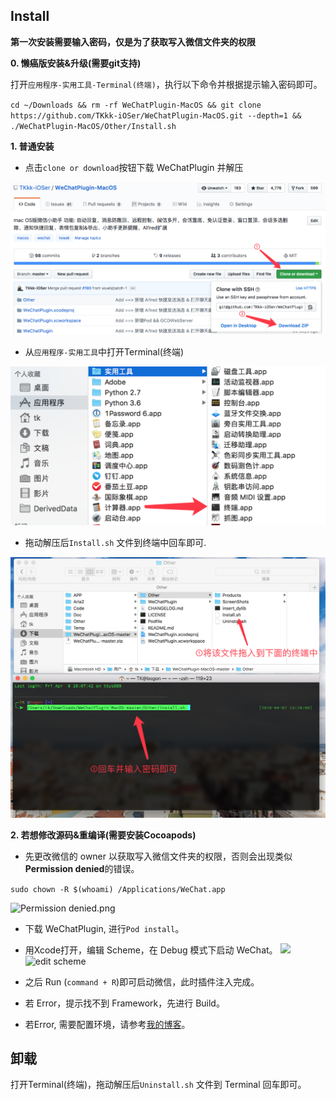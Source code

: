 

## Install

**第一次安装需要输入密码，仅是为了获取写入微信文件夹的权限**

**0. 懒癌版安装&升级(需要git支持)**

打开`应用程序-实用工具-Terminal(终端)`，执行以下命令并根据提示输入密码即可。

`cd ~/Downloads && rm -rf WeChatPlugin-MacOS && git clone https://github.com/TKkk-iOSer/WeChatPlugin-MacOS.git --depth=1 && ./WeChatPlugin-MacOS/Other/Install.sh`

**1. 普通安装**

* 点击`clone or download`按钮下载 WeChatPlugin 并解压

![clone or download](./Other/ScreenShots/install_download.png)

* 从`应用程序-实用工具`中打开Terminal(终端)

![terminal](./Other/ScreenShots/terminal_path.png)

* 拖动解压后`Install.sh` 文件到终端中回车即可.

![terminal](./Other/ScreenShots/install_terminal.png)

**2. 若想修改源码&重编译(需要安装Cocoapods)**

* 先更改微信的 owner 以获取写入微信文件夹的权限，否则会出现类似**Permission denied**的错误。 

`sudo chown -R $(whoami) /Applications/WeChat.app` 

![Permission denied.png](http://upload-images.jianshu.io/upload_images/965383-11e4480553ba086e.png?imageMogr2/auto-orient/strip%7CimageView2/2/w/1240)

* 下载 WeChatPlugin, 进行`Pod install`。
* 用Xcode打开，编辑 Scheme，在 Debug 模式下启动 WeChat。
![](http://upload-images.jianshu.io/upload_images/965383-26dbb068acb8998f.png?imageMogr2/auto-orient/strip%7CimageView2/2/w/1240)
![edit scheme](http://upload-images.jianshu.io/upload_images/965383-7fbd4dc6e8d161dc.gif?imageMogr2/auto-orient/strip)
* 之后 Run (`command + R`)即可启动微信，此时插件注入完成。
 
* 若 Error，提示找不到 Framework，先进行 Build。
* 若Error, 需要配置环境，请参考[我的博客](http://www.tkkk.fun/2017/04/21/macOS%E9%80%86%E5%90%91-%E5%BE%AE%E4%BF%A1%E5%B0%8F%E5%8A%A9%E6%89%8B/)。

## 卸载

打开Terminal(终端)，拖动解压后`Uninstall.sh` 文件到 Terminal 回车即可。


